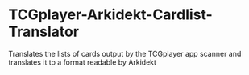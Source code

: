 # TCGplayer-Arkidekt-Cardlist-Translator
Translates the lists of cards output by the TCGplayer app scanner and translates it to a format readable by Arkidekt
